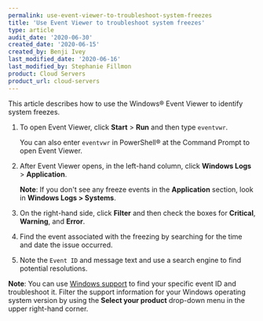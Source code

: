 ```yaml
---
permalink: use-event-viewer-to-troubleshoot-system-freezes
title: 'Use Event Viewer to troubleshoot system freezes'
type: article
audit_date: '2020-06-30'
created_date: '2020-06-15'
created_by: Benji Ivey
last_modified_date: '2020-06-16'
last_modified_by: Stephanie Fillmon
product: Cloud Servers
product_url: cloud-servers
---
```


This article describes how to use the Windows&reg; Event Viewer to identify system freezes.

1. To open Event Viewer, click **Start** > **Run** and then type `eventvwr`.

   You can also enter `eventvwr` in PowerShell&reg; at the Command Prompt to open Event Viewer.

2. After Event Viewer opens, in the left-hand column, click **Windows Logs** > **Application**.

   **Note**: If you don't see any freeze events in the **Application** section, look in **Windows Logs > Systems**.

3. On the right-hand side, click **Filter** and then check the boxes for **Critical**, **Warning**, and **Error**.

4. Find the event associated with the freezing by searching for the time and date the issue occurred.

5. Note the `Event ID` and message text and use a search engine to find potential resolutions.

**Note**: You can use [Windows support](https://support.microsoft.com/en-us/hub/4338813/windows-help?os=windows-7) to find your specific event ID and troubleshoot it. Filter the support information for your Windows operating system version by using the **Select your product** drop-down menu in the upper right-hand corner.

